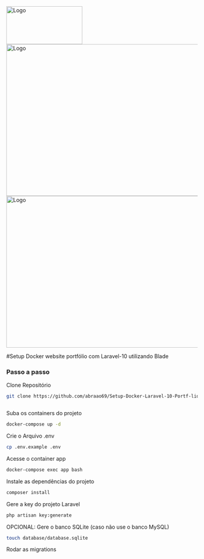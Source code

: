 <div style="display: flex; align-items: center;">
  <img src="https://github.com/abraao69/Setup-Docker-PHP-7.4/blob/master/logo.png" alt="Logo" width="200" height="100">
  <br><br>
</div>
  <img src="https://i.ytimg.com/vi/kQAhj-vuHrE/maxresdefault.jpg" alt="Logo" width="1000" height="400">

<br>
<img src="https://github.com/abraao69/Setup-Docker-Laravel-10-Portf-lio-Skeleton/blob/main/screen02%20(9).jpg" alt="Logo" width="1000" height="400">


#Setup Docker website portfólio com Laravel-10 utilizando Blade
### Passo a passo
Clone Repositório
```sh
git clone https://github.com/abraao69/Setup-Docker-Laravel-10-Portf-lio-Skeleton
```
```sh

```

Suba os containers do projeto
```sh
docker-compose up -d
```


Crie o Arquivo .env
```sh
cp .env.example .env
```

Acesse o container app
```sh
docker-compose exec app bash
```


Instale as dependências do projeto
```sh
composer install
```

Gere a key do projeto Laravel
```sh
php artisan key:generate
```

OPCIONAL: Gere o banco SQLite (caso não use o banco MySQL)
```sh
touch database/database.sqlite
```

Rodar as migrations
```sh
